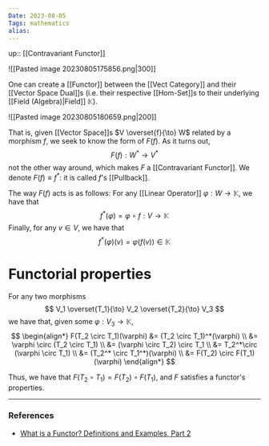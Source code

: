 ```yaml
---
Date: 2023-08-05
Tags: mathematics
alias: 
---
```

up:: [[Contravariant Functor]]

![[Pasted image 20230805175856.png|300]]

One can create a [[Functor]] between the [[Vect Category]] and their [[Vector Space Dual]]s (i.e. their respective [[Hom-Set]]s to their underlying [[Field (Algebra)|Field]] $\mathbb{K}$).

![[Pasted image 20230805180659.png|200]]

That is, given [[Vector Space]]s $V \overset{f}{\to} W$ related by a morphism $f$, we seek to know the form of $F(f)$. As it turns out,
$$
F(f): W^* \to V^*
$$
not the other way around, which makes $F$ a [[Contravariant Functor]]. We denote $F(f) \equiv f^*$: it is called $f$'s [[Pullback]]. 

The way $F(f)$ acts is as follows: For any [[Linear Operator]] $\varphi: W \to \mathbb{K}$, we have that 
$$
f^*(\varphi) = \varphi \circ f: V \to \mathbb{K}
$$
Finally, for any $v \in V$, we have that
$$
f^*(\varphi)(v) = \varphi(f(v)) \in \mathbb{K}
$$
# Functorial properties
For any two morphisms 
$$
V_1 \overset{T_1}{\to} V_2 \overset{T_2}{\to} V_3
$$
we have that, given some $\varphi: V_3 \to \mathbb{K}$,
$$
\begin{align*}
F(T_2 \circ T_1)(\varphi) &= (T_2 \circ T_1)^*(\varphi) \\
&= \varphi \circ (T_2 \circ T_1) \\
&= (\varphi \circ T_2) \circ T_1 \\
&= T_2^*\circ (\varphi \circ T_1) \\
&= (T_2^* \circ T_1^*)(\varphi) \\
&= F(T_2) \circ F(T_1)(\varphi)
\end{align*}
$$

Thus, we have that $F(T_2 \circ T_1) = F(T_2) \circ F(T_1)$, and $F$ satisfies a functor's properties.

---
### References
- [What is a Functor? Definitions and Examples, Part 2](https://www.math3ma.com/blog/what-is-a-functor-part-2)